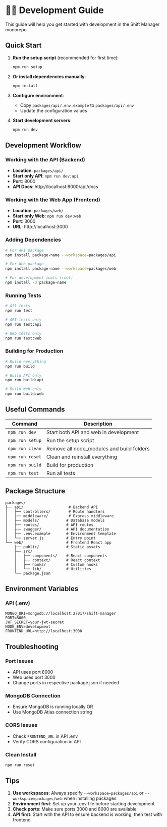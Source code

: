 # 🧑‍💻 Development Guide

This guide will help you get started with development in the Shift Manager monorepo.

## Quick Start

1. **Run the setup script** (recommended for first time):
   ```bash
   npm run setup
   ```

2. **Or install dependencies manually**:
   ```bash
   npm install
   ```

3. **Configure environment**:
   - Copy `packages/api/.env.example` to `packages/api/.env`
   - Update the configuration values

4. **Start development servers**:
   ```bash
   npm run dev
   ```

## Development Workflow

### Working with the API (Backend)
- **Location**: `packages/api/`
- **Start only API**: `npm run dev:api`
- **Port**: 8000
- **API Docs**: http://localhost:8000/api/docs

### Working with the Web App (Frontend)
- **Location**: `packages/web/`
- **Start only Web**: `npm run dev:web`
- **Port**: 3000
- **URL**: http://localhost:3000

### Adding Dependencies

```bash
# For API package
npm install package-name --workspace=packages/api

# For Web package
npm install package-name --workspace=packages/web

# For development tools (root)
npm install -D package-name
```

### Running Tests

```bash
# All tests
npm run test

# API tests only
npm run test:api

# Web tests only
npm run test:web
```

### Building for Production

```bash
# Build everything
npm run build

# Build API only
npm run build:api

# Build Web only
npm run build:web
```

## Useful Commands

| Command | Description |
|---------|-------------|
| `npm run dev` | Start both API and web in development |
| `npm run setup` | Run the setup script |
| `npm run clean` | Remove all node_modules and build folders |
| `npm run reset` | Clean and reinstall everything |
| `npm run build` | Build for production |
| `npm run test` | Run all tests |

## Package Structure

```
packages/
├── api/                    # Backend API
│   ├── controllers/        # Route handlers
│   ├── middleware/         # Express middleware
│   ├── models/            # Database models
│   ├── routes/            # API routes
│   ├── swagger/           # API documentation
│   ├── .env.example       # Environment template
│   └── server.js          # Entry point
└── web/                   # Frontend React app
    ├── public/            # Static assets
    ├── src/
    │   ├── components/    # React components
    │   ├── context/       # React context
    │   ├── hooks/         # Custom hooks
    │   └── lib/           # Utilities
    └── package.json
```

## Environment Variables

### API (.env)
```env
MONGO_URI=mongodb://localhost:27017/shift-manager
PORT=8000
JWT_SECRET=your-jwt-secret
NODE_ENV=development
FRONTEND_URL=http://localhost:3000
```

## Troubleshooting

### Port Issues
- API uses port 8000
- Web uses port 3000
- Change ports in respective package.json if needed

### MongoDB Connection
- Ensure MongoDB is running locally OR
- Use MongoDB Atlas connection string

### CORS Issues
- Check `FRONTEND_URL` in API .env
- Verify CORS configuration in API

### Clean Install
```bash
npm run reset
```

## Tips

1. **Use workspaces**: Always specify `--workspace=packages/api` or `--workspace=packages/web` when installing packages
2. **Environment first**: Set up your .env file before starting development
3. **Check ports**: Make sure ports 3000 and 8000 are available
4. **API first**: Start with the API to ensure backend is working, then test with frontend